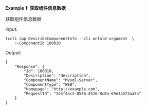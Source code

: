 **Example 1: 获取组件信息数据**

获取组件信息数据

Input: 

```
tccli cwp DescribeComponentInfo --cli-unfold-argument  \
    --ComponentId 100010
```

Output: 
```
{
    "Response": {
        "Id": 100010,
        "Description": "description",
        "ComponentName": "Mysql-Server",
        "ComponentType": "WEB",
        "Homepage": "http://example.com",
        "RequestId": "354f4ac3-8546-4516-8c8a-69e3ab73aa8a"
    }
}
```

